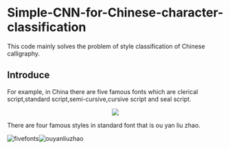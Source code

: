 # Simple-CNN-for-Chinese-character-classification
This code mainly solves the problem of style classification of Chinese calligraphy.

Introduce
----------

For example, in China there are five famous fonts which are clerical script,standard script,semi-cursive,cursive script and seal script.
<div align=center><img src="https://github.com/MingtaoGuo/Simple-CNN-for-Chinese-character-classification/raw/master/fonts/fivefont.jpg"/></div>

There are four famous styles in standard font that is ou yan liu zhao.

![fivefonts](https://github.com/MingtaoGuo/Simple-CNN-for-Chinese-character-classification/raw/master/fonts/fivefonts.jpg)![ouyanliuzhao](https://github.com/MingtaoGuo/Simple-CNN-for-Chinese-character-classification/raw/master/fonts/ouyanliuzhao.jpg)


